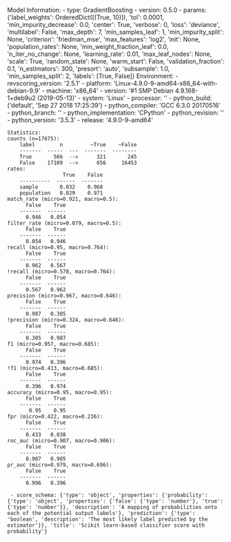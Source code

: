 Model Information:
	 - type: GradientBoosting
	 - version: 0.5.0
	 - params: {'label_weights': OrderedDict([(True, 10)]), 'tol': 0.0001, 'min_impurity_decrease': 0.0, 'center': True, 'verbose': 0, 'loss': 'deviance', 'multilabel': False, 'max_depth': 7, 'min_samples_leaf': 1, 'min_impurity_split': None, 'criterion': 'friedman_mse', 'max_features': 'log2', 'init': None, 'population_rates': None, 'min_weight_fraction_leaf': 0.0, 'n_iter_no_change': None, 'learning_rate': 0.01, 'max_leaf_nodes': None, 'scale': True, 'random_state': None, 'warm_start': False, 'validation_fraction': 0.1, 'n_estimators': 300, 'presort': 'auto', 'subsample': 1.0, 'min_samples_split': 2, 'labels': [True, False]}
	Environment:
	 - revscoring_version: '2.5.1'
	 - platform: 'Linux-4.9.0-9-amd64-x86_64-with-debian-9.9'
	 - machine: 'x86_64'
	 - version: '#1 SMP Debian 4.9.168-1+deb9u2 (2019-05-13)'
	 - system: 'Linux'
	 - processor: ''
	 - python_build: ('default', 'Sep 27 2018 17:25:39')
	 - python_compiler: 'GCC 6.3.0 20170516'
	 - python_branch: ''
	 - python_implementation: 'CPython'
	 - python_revision: ''
	 - python_version: '3.5.3'
	 - release: '4.9.0-9-amd64'
	
	Statistics:
	counts (n=17675):
		label        n         ~True    ~False
		-------  -----  ---  -------  --------
		True       566  -->      321       245
		False    17109  -->      656     16453
	rates:
		              True    False
		----------  ------  -------
		sample       0.032    0.968
		population   0.029    0.971
	match_rate (micro=0.921, macro=0.5):
		  False    True
		-------  ------
		  0.946   0.054
	filter_rate (micro=0.079, macro=0.5):
		  False    True
		-------  ------
		  0.054   0.946
	recall (micro=0.95, macro=0.764):
		  False    True
		-------  ------
		  0.962   0.567
	!recall (micro=0.578, macro=0.764):
		  False    True
		-------  ------
		  0.567   0.962
	precision (micro=0.967, macro=0.646):
		  False    True
		-------  ------
		  0.987   0.305
	!precision (micro=0.324, macro=0.646):
		  False    True
		-------  ------
		  0.305   0.987
	f1 (micro=0.957, macro=0.685):
		  False    True
		-------  ------
		  0.974   0.396
	!f1 (micro=0.413, macro=0.685):
		  False    True
		-------  ------
		  0.396   0.974
	accuracy (micro=0.95, macro=0.95):
		  False    True
		-------  ------
		   0.95    0.95
	fpr (micro=0.422, macro=0.236):
		  False    True
		-------  ------
		  0.433   0.038
	roc_auc (micro=0.907, macro=0.906):
		  False    True
		-------  ------
		  0.907   0.905
	pr_auc (micro=0.979, macro=0.696):
		  False    True
		-------  ------
		  0.996   0.396
	
	 - score_schema: {'type': 'object', 'properties': {'probability': {'type': 'object', 'properties': {'false': {'type': 'number'}, 'true': {'type': 'number'}}, 'description': 'A mapping of probabilities onto each of the potential output labels'}, 'prediction': {'type': 'boolean', 'description': 'The most likely label predicted by the estimator'}}, 'title': 'Scikit learn-based classifier score with probability'}

